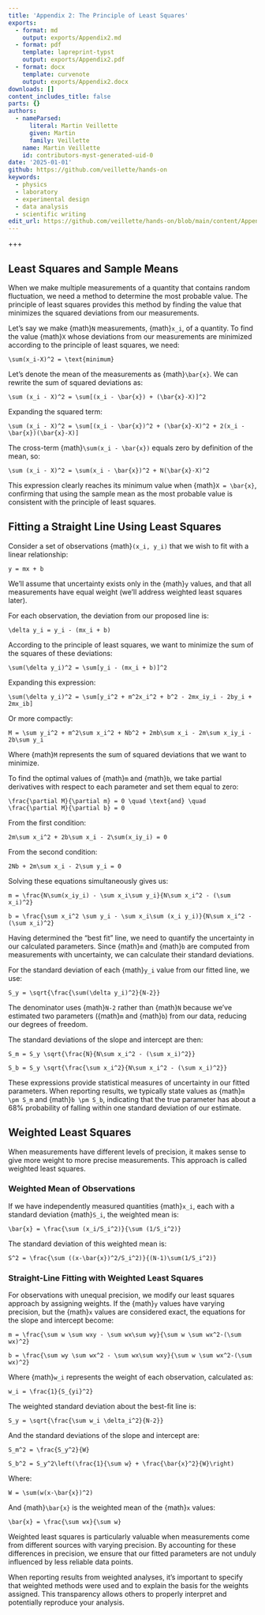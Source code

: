 ```yaml
---
title: 'Appendix 2: The Principle of Least Squares'
exports:
  - format: md
    output: exports/Appendix2.md
  - format: pdf
    template: lapreprint-typst
    output: exports/Appendix2.pdf
  - format: docx
    template: curvenote
    output: exports/Appendix2.docx
downloads: []
content_includes_title: false
parts: {}
authors:
  - nameParsed:
      literal: Martin Veillette
      given: Martin
      family: Veillette
    name: Martin Veillette
    id: contributors-myst-generated-uid-0
date: '2025-01-01'
github: https://github.com/veillette/hands-on
keywords:
  - physics
  - laboratory
  - experimental design
  - data analysis
  - scientific writing
edit_url: https://github.com/veillette/hands-on/blob/main/content/Appendix2.md
---
```

+++
## Least Squares and Sample Means

When we make multiple measurements of a quantity that contains random fluctuation, we need a method to determine the most probable value. The principle of least squares provides this method by finding the value that minimizes the squared deviations from our measurements.

Let’s say we make {math}`N` measurements, {math}`x_i`, of a quantity. To find the value {math}`X` whose deviations from our measurements are minimized according to the principle of least squares, we need:

```{math}
\sum(x_i-X)^2 = \text{minimum}
```

Let’s denote the mean of the measurements as {math}`\bar{x}`. We can rewrite the sum of squared deviations as:

```{math}
\sum (x_i - X)^2 = \sum[(x_i - \bar{x}) + (\bar{x}-X)]^2
```

Expanding the squared term:

```{math}
\sum (x_i - X)^2 = \sum[(x_i - \bar{x})^2 + (\bar{x}-X)^2 + 2(x_i - \bar{x})(\bar{x}-X)]
```

The cross-term {math}`\sum(x_i - \bar{x})` equals zero by definition of the mean, so:

```{math}
\sum (x_i - X)^2 = \sum(x_i - \bar{x})^2 + N(\bar{x}-X)^2
```

This expression clearly reaches its minimum value when {math}`X = \bar{x}`, confirming that using the sample mean as the most probable value is consistent with the principle of least squares.

## Fitting a Straight Line Using Least Squares

Consider a set of observations {math}`(x_i, y_i)` that we wish to fit with a linear relationship:

```{math}
y = mx + b
```

We’ll assume that uncertainty exists only in the {math}`y` values, and that all measurements have equal weight (we’ll address weighted least squares later).

For each observation, the deviation from our proposed line is:

```{math}
\delta y_i = y_i - (mx_i + b)
```

According to the principle of least squares, we want to minimize the sum of the squares of these deviations:

```{math}
\sum(\delta y_i)^2 = \sum[y_i - (mx_i + b)]^2
```

Expanding this expression:

```{math}
\sum(\delta y_i)^2 = \sum[y_i^2 + m^2x_i^2 + b^2 - 2mx_iy_i - 2by_i + 2mx_ib]
```

Or more compactly:

```{math}
M = \sum y_i^2 + m^2\sum x_i^2 + Nb^2 + 2mb\sum x_i - 2m\sum x_iy_i - 2b\sum y_i
```

Where {math}`M` represents the sum of squared deviations that we want to minimize.

To find the optimal values of {math}`m` and {math}`b`, we take partial derivatives with respect to each parameter and set them equal to zero:

```{math}
\frac{\partial M}{\partial m} = 0 \quad \text{and} \quad \frac{\partial M}{\partial b} = 0
```

From the first condition:

```{math}
2m\sum x_i^2 + 2b\sum x_i - 2\sum(x_iy_i) = 0
```

From the second condition:

```{math}
2Nb + 2m\sum x_i - 2\sum y_i = 0
```

Solving these equations simultaneously gives us:

```{math}
m = \frac{N\sum(x_iy_i) - \sum x_i\sum y_i}{N\sum x_i^2 - (\sum x_i)^2}
```

```{math}
b = \frac{\sum x_i^2 \sum y_i - \sum x_i\sum (x_i y_i)}{N\sum x_i^2 - (\sum x_i)^2}
```

Having determined the “best fit” line, we need to quantify the uncertainty in our calculated parameters. Since {math}`m` and {math}`b` are computed from measurements with uncertainty, we can calculate their standard deviations.

For the standard deviation of each {math}`y_i` value from our fitted line, we use:

```{math}
S_y = \sqrt{\frac{\sum(\delta y_i)^2}{N-2}}
```

The denominator uses {math}`N-2` rather than {math}`N` because we’ve estimated two parameters ({math}`m` and {math}`b`) from our data, reducing our degrees of freedom.

The standard deviations of the slope and intercept are then:

```{math}
S_m = S_y \sqrt{\frac{N}{N\sum x_i^2 - (\sum x_i)^2}}
```

```{math}
S_b = S_y \sqrt{\frac{\sum x_i^2}{N\sum x_i^2 - (\sum x_i)^2}}
```

These expressions provide statistical measures of uncertainty in our fitted parameters. When reporting results, we typically state values as {math}`m \pm S_m` and {math}`b \pm S_b`, indicating that the true parameter has about a 68% probability of falling within one standard deviation of our estimate.

## Weighted Least Squares

When measurements have different levels of precision, it makes sense to give more weight to more precise measurements. This approach is called weighted least squares.

### Weighted Mean of Observations

If we have independently measured quantities {math}`x_i`, each with a standard deviation {math}`S_i`, the weighted mean is:

```{math}
\bar{x} = \frac{\sum (x_i/S_i^2)}{\sum (1/S_i^2)}
```

The standard deviation of this weighted mean is:

```{math}
S^2 = \frac{\sum ((x-\bar{x})^2/S_i^2)}{(N-1)\sum(1/S_i^2)}
```

### Straight-Line Fitting with Weighted Least Squares

For observations with unequal precision, we modify our least squares approach by assigning weights. If the {math}`y` values have varying precision, but the {math}`x` values are considered exact, the equations for the slope and intercept become:

```{math}
m = \frac{\sum w \sum wxy - \sum wx\sum wy}{\sum w \sum wx^2-(\sum wx)^2}
```

```{math}
b = \frac{\sum wy \sum wx^2 - \sum wx\sum wxy}{\sum w \sum wx^2-(\sum wx)^2}
```

Where {math}`w_i` represents the weight of each observation, calculated as:

```{math}
w_i = \frac{1}{S_{yi}^2}
```

The weighted standard deviation about the best-fit line is:

```{math}
S_y = \sqrt{\frac{\sum w_i \delta_i^2}{N-2}}
```

And the standard deviations of the slope and intercept are:

```{math}
S_m^2 = \frac{S_y^2}{W}
```

```{math}
S_b^2 = S_y^2\left(\frac{1}{\sum w} + \frac{\bar{x}^2}{W}\right)
```

Where:

```{math}
W = \sum(w(x-\bar{x})^2)
```

And {math}`\bar{x}` is the weighted mean of the {math}`x` values:

```{math}
\bar{x} = \frac{\sum wx}{\sum w}
```

Weighted least squares is particularly valuable when measurements come from different sources with varying precision. By accounting for these differences in precision, we ensure that our fitted parameters are not unduly influenced by less reliable data points.

When reporting results from weighted analyses, it’s important to specify that weighted methods were used and to explain the basis for the weights assigned. This transparency allows others to properly interpret and potentially reproduce your analysis.